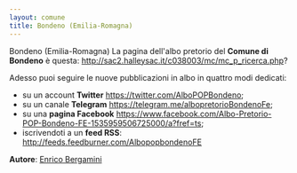```yaml
---
layout: comune
title: Bondeno (Emilia-Romagna)
---
```


Bondeno (Emilia-Romagna)
La pagina dell'albo pretorio del **Comune di Bondeno** è questa: http://sac2.halleysac.it/c038003/mc/mc_p_ricerca.php?

Adesso puoi seguire le nuove pubblicazioni in albo in quattro modi dedicati:
* su un account **Twitter** https://twitter.com/AlboPOPBondeno;
* su un canale **Telegram** https://telegram.me/albopretorioBondenoFe;
* su una **pagina Facebook** https://www.facebook.com/Albo-Pretorio-POP-Bondeno-FE-1535959506725000/a?fref=ts;
* iscrivendoti a un **feed RSS**: http://feeds.feedburner.com/AlbopopbondenoFE

**Autore**: [Enrico Bergamini](https://twitter.com/BergaminiEnrico)
